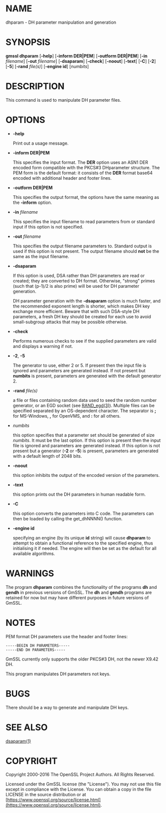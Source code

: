 # NAME

dhparam - DH parameter manipulation and generation

# SYNOPSIS

**gmssl dhparam**
\[**-help**\]
\[**-inform DER|PEM**\]
\[**-outform DER|PEM**\]
\[**-in** _filename_\]
\[**-out** _filename_\]
\[**-dsaparam**\]
\[**-check**\]
\[**-noout**\]
\[**-text**\]
\[**-C**\]
\[**-2**\]
\[**-5**\]
\[**-rand** _file(s)_\]
\[**-engine id**\]
\[_numbits_\]

# DESCRIPTION

This command is used to manipulate DH parameter files.

# OPTIONS

- **-help**

    Print out a usage message.

- **-inform DER|PEM**

    This specifies the input format. The **DER** option uses an ASN1 DER encoded
    form compatible with the PKCS#3 DHparameter structure. The PEM form is the
    default format: it consists of the **DER** format base64 encoded with
    additional header and footer lines.

- **-outform DER|PEM**

    This specifies the output format, the options have the same meaning as the
    **-inform** option.

- **-in** _filename_

    This specifies the input filename to read parameters from or standard input if
    this option is not specified.

- **-out** _filename_

    This specifies the output filename parameters to. Standard output is used
    if this option is not present. The output filename should **not** be the same
    as the input filename.

- **-dsaparam**

    If this option is used, DSA rather than DH parameters are read or created;
    they are converted to DH format.  Otherwise, "strong" primes (such
    that (p-1)/2 is also prime) will be used for DH parameter generation.

    DH parameter generation with the **-dsaparam** option is much faster,
    and the recommended exponent length is shorter, which makes DH key
    exchange more efficient.  Beware that with such DSA-style DH
    parameters, a fresh DH key should be created for each use to
    avoid small-subgroup attacks that may be possible otherwise.

- **-check**

    Performs numerous checks to see if the supplied parameters are valid and
    displays a warning if not.

- **-2**, **-5**

    The generator to use, either 2 or 5. If present then the
    input file is ignored and parameters are generated instead. If not
    present but **numbits** is present, parameters are generated with the
    default generator 2.

- **-rand** _file(s)_

    a file or files containing random data used to seed the random number
    generator, or an EGD socket (see [RAND\_egd(3)](http://man.he.net/man3/RAND_egd)).
    Multiple files can be specified separated by an OS-dependent character.
    The separator is **;** for MS-Windows, **,** for OpenVMS, and **:** for
    all others.

- _numbits_

    this option specifies that a parameter set should be generated of size
    _numbits_. It must be the last option. If this option is present then
    the input file is ignored and parameters are generated instead. If
    this option is not present but a generator (**-2** or **-5**) is
    present, parameters are generated with a default length of 2048 bits.

- **-noout**

    this option inhibits the output of the encoded version of the parameters.

- **-text**

    this option prints out the DH parameters in human readable form.

- **-C**

    this option converts the parameters into C code. The parameters can then
    be loaded by calling the get\_dhNNNN() function.

- **-engine id**

    specifying an engine (by its unique **id** string) will cause **dhparam**
    to attempt to obtain a functional reference to the specified engine,
    thus initialising it if needed. The engine will then be set as the default
    for all available algorithms.

# WARNINGS

The program **dhparam** combines the functionality of the programs **dh** and
**gendh** in previous versions of GmSSL. The **dh** and **gendh**
programs are retained for now but may have different purposes in future
versions of GmSSL.

# NOTES

PEM format DH parameters use the header and footer lines:

    -----BEGIN DH PARAMETERS-----
    -----END DH PARAMETERS-----

GmSSL currently only supports the older PKCS#3 DH, not the newer X9.42
DH.

This program manipulates DH parameters not keys.

# BUGS

There should be a way to generate and manipulate DH keys.

# SEE ALSO

[dsaparam(1)](http://man.he.net/man1/dsaparam)

# COPYRIGHT

Copyright 2000-2016 The OpenSSL Project Authors. All Rights Reserved.

Licensed under the GmSSL license (the "License").  You may not use
this file except in compliance with the License.  You can obtain a copy
in the file LICENSE in the source distribution or at
[https://www.openssl.org/source/license.html](https://www.openssl.org/source/license.html).
